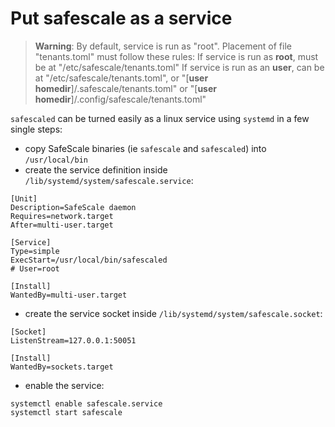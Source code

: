 # Put safescale as a service

> **Warning**: By default, service is run as "root". Placement of file "tenants.toml" must follow these rules:
> If service is run as **root**, must be at "/etc/safescale/tenants.toml"
> If service is run as an **user**, can be at "/etc/safescale/tenants.toml", or "[**user homedir**]/.safescale/tenants.toml" or "[**user homedir**]/.config/safescale/tenants.toml" 

`safescaled` can be turned easily as a linux service using `systemd` in a few single steps:

 - copy SafeScale binaries (ie `safescale` and `safescaled`) into `/usr/local/bin`
 - create the service definition inside `/lib/systemd/system/safescale.service`:

```
[Unit]
Description=SafeScale daemon 
Requires=network.target
After=multi-user.target

[Service]
Type=simple
ExecStart=/usr/local/bin/safescaled
# User=root

[Install]
WantedBy=multi-user.target
```
 - create the service socket inside `/lib/systemd/system/safescale.socket`:

```
[Socket]
ListenStream=127.0.0.1:50051

[Install]
WantedBy=sockets.target
```

 - enable the service:

```
systemctl enable safescale.service
systemctl start safescale
```

